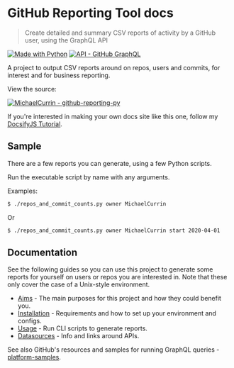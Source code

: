 # GitHub Reporting Tool docs
> Create detailed and summary CSV reports of activity by a GitHub user, using the GraphQL API

[![Made with Python](https://img.shields.io/badge/Python->=3.9-blue?logo=python&logoColor=white)](https://python.org)
[![API - GitHub GraphQL](https://img.shields.io/badge/GitHub_API-V4_GraphQL-blue?logo=github)](https://graphql.github.io/)

A project to output CSV reports around on repos, users and commits, for interest and for business reporting.

View the source:

[![MichaelCurrin - github-reporting-py](https://img.shields.io/static/v1?label=MichaelCurrin&message=github-reporting-py&color=blue&logo=github)](https://github.com/MichaelCurrin/github-reporting-py)

If you're interested in making your own docs site like this one, follow my [DocsifyJS Tutorial](https://michaelcurrin.github.io/docsify-js-tutorial/).


## Sample

There are a few reports you can generate, using a few Python scripts.

Run the executable script by name with any arguments.

Examples:

```bash
$ ./repos_and_commit_counts.py owner MichaelCurrin
```

Or

```bash
$ ./repos_and_commit_counts.py owner MichaelCurrin start 2020-04-01
```


## Documentation

See the following guides so you can use this project to generate some reports for yourself on users or repos you are interested in. Note that these only cover the case of a Unix-style environment.

- [Aims](/aims.md) - The main purposes for this project and how they could benefit you.
- [Installation](/installation.md) - Requirements and how to set up your environment and configs.
- [Usage](/usage.md) - Run CLI scripts to generate reports.
- [Datasources](/datasources.md) - Info and links around APIs.

See also GitHub's resources and samples for running GraphQL queries - [platform-samples](https://github.com/github/platform-samples/tree/master/graphql).
